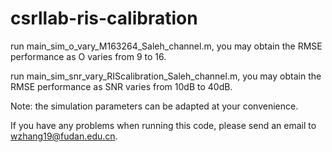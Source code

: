 # csrllab-ris-calibration

run main_sim_o_vary_M163264_Saleh_channel.m, you may obtain the RMSE performance as O varies from 9 to 16.

run main_sim_snr_vary_RIScalibration_Saleh_channel.m, you may obtain the RMSE performance as SNR varies from 10dB to 40dB.

Note: the simulation parameters can be adapted at your convenience.

If you have any problems when running this code, please send an email to wzhang19@fudan.edu.cn.
